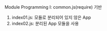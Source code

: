 Module Programming I: common.js(require) 기반

1) index01.js: 모듈로 분리되어 있지 않은 App
2) index02.js: 분리된 App 모듈을 사용
